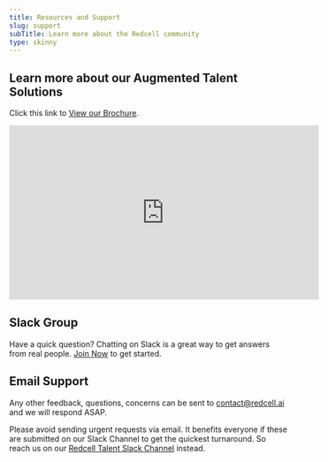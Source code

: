 ```yaml
---
title: Resources and Support
slug: support
subTitle: Learn more about the Redcell community
type: skinny
---
```


## Learn more about our Augmented Talent Solutions

Click this link to  [View our Brochure](https://indd.adobe.com/view/616532ee-70ec-40d7-9f31-208274561e1d).

<iframe width="560" height="315" src="https://www.youtube.com/embed/BSVEkDj4_Zk?rel=0" frameborder="0" allow="autoplay; encrypted-media" allowfullscreen></iframe>


## Slack Group

Have a quick question? Chatting on Slack is a great way to get answers from real 
people. [Join Now](https://join.slack.com/t/redcell-ai/shared_invite/enQtMzE0MDUwMjI5NDk1LWQ4ZTYzN2IxY2Q4NzQ4MzQ1Y2Q0MTQ0NmJhZjJmZjMzMjdkMWNmMWU5ODE2ZTA2Mzc5ZGQ0Mjk0MTM5ZWU5Y2U) to get started.

## Email Support

Any other feedback, questions, concerns can be sent to 
[contact@redcell.ai](mailto:contact@redcell.ai) and we will respond ASAP. 

<p class="notice info">
Please avoid sending urgent requests via email. It benefits everyone if these
are submitted on our Slack Channel to get the quickest turnaround. So reach us on our 
<a href="https://join.slack.com/t/redcell-ai/shared_invite/enQtMzE0MDUwMjI5NDk1LWQ4ZTYzN2IxY2Q4NzQ4MzQ1Y2Q0MTQ0NmJhZjJmZjMzMjdkMWNmMWU5ODE2ZTA2Mzc5ZGQ0Mjk0MTM5ZWU5Y2U">Redcell Talent Slack Channel</a>
instead.
</p>
